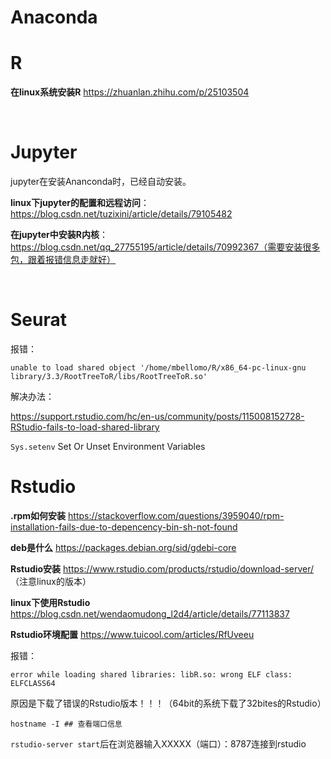 #  Anaconda

# R

**在linux系统安装R**  https://zhuanlan.zhihu.com/p/25103504

&nbsp;

# Jupyter

jupyter在安装Ananconda时，已经自动安装。

**linux下jupyter的配置和远程访问**：https://blog.csdn.net/tuzixini/article/details/79105482

**在jupyter中安装R内核**： https://blog.csdn.net/qq_27755195/article/details/70992367（需要安装很多包，跟着报错信息走就好）

&nbsp;

# Seurat

报错：

~~~linux
unable to load shared object '/home/mbellomo/R/x86_64-pc-linux-gnu library/3.3/RootTreeToR/libs/RootTreeToR.so'
~~~

解决办法：

https://support.rstudio.com/hc/en-us/community/posts/115008152728-RStudio-fails-to-load-shared-library

`Sys.setenv`  Set Or Unset Environment Variables



#  Rstudio

**.rpm如何安装** https://stackoverflow.com/questions/3959040/rpm-installation-fails-due-to-depencency-bin-sh-not-found

**deb是什么** https://packages.debian.org/sid/gdebi-core

**Rstudio安装** https://www.rstudio.com/products/rstudio/download-server/ （注意linux的版本）

**linux下使用Rstudio** https://blog.csdn.net/wendaomudong_l2d4/article/details/77113837

**Rstudio环境配置** https://www.tuicool.com/articles/RfUveeu



报错：

~~~linux
error while loading shared libraries: libR.so: wrong ELF class: ELFCLASS64
~~~

原因是下载了错误的Rstudio版本！！！（64bit的系统下载了32bites的Rstudio）

~~~linux
hostname -I ## 查看端口信息
~~~

`rstudio-server start`后在浏览器输入XXXXX（端口）：8787连接到rstudio

